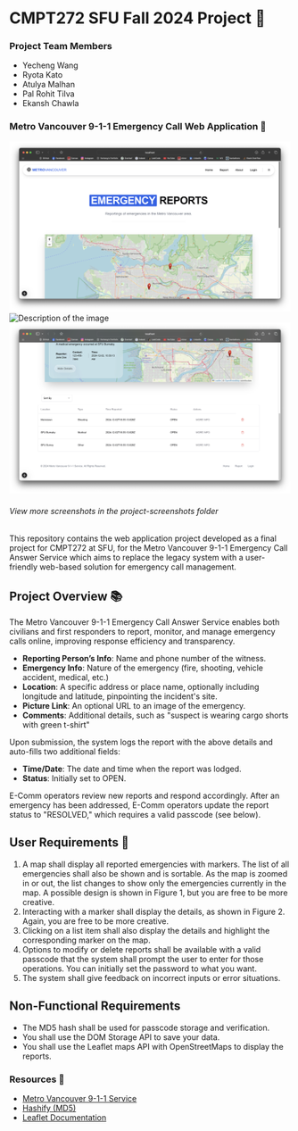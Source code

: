 # CMPT272 SFU Fall 2024 Project 🚀

### Project Team Members

- Yecheng Wang
- Ryota Kato
- Atulya Malhan
- Pal Rohit Tilva
- Ekansh Chawla

### Metro Vancouver 9-1-1 Emergency Call Web Application 🚨

![Description of the image](project-screenshots/home1.png)
![Description of the image](project-screenshots/home2.png)
![Description of the image](project-screenshots/home3.png)

###### View more screenshots in the _project-screenshots_ folder

This repository contains the web application project developed as a final project for CMPT272 at SFU, for the Metro Vancouver 9-1-1 Emergency Call Answer Service which aims to replace the legacy system with a user-friendly web-based solution for emergency call management.

## Project Overview 📚

The Metro Vancouver 9-1-1 Emergency Call Answer Service enables both civilians and first responders to report, monitor, and manage emergency calls online, improving response efficiency and transparency.

- **Reporting Person’s Info**: Name and phone number of the witness.
- **Emergency Info**: Nature of the emergency (fire, shooting, vehicle accident, medical, etc.)
- **Location**: A specific address or place name, optionally including longitude and latitude, pinpointing the incident's site.
- **Picture Link**: An optional URL to an image of the emergency.
- **Comments**: Additional details, such as "suspect is wearing cargo shorts with green t-shirt"

Upon submission, the system logs the report with the above details and auto-fills two additional fields:

- **Time/Date**: The date and time when the report was lodged.
- **Status**: Initially set to OPEN.

E-Comm operators review new reports and respond accordingly. After an emergency has been addressed, E-Comm operators update the report status to "RESOLVED," which requires a valid passcode (see below).

## User Requirements 👤

1. A map shall display all reported emergencies with markers. The list of all emergencies shall also be shown and is sortable. As the map is zoomed in or out, the list changes to show only the emergencies currently in the map. A possible design is shown in Figure 1, but you are free to be more creative.
2. Interacting with a marker shall display the details, as shown in Figure 2. Again, you are free to be more creative.
3. Clicking on a list item shall also display the details and highlight the corresponding marker on the map.
4. Options to modify or delete reports shall be available with a valid passcode that the system shall prompt the user to enter for those operations. You can initially set the password to what you want.
5. The system shall give feedback on incorrect inputs or error situations.

## Non-Functional Requirements

- The MD5 hash shall be used for passcode storage and verification.
- You shall use the DOM Storage API to save your data.
- You shall use the Leaflet maps API with OpenStreetMaps to display the reports.

### Resources 🔗

- [Metro Vancouver 9-1-1 Service](https://metrovancouver.org/services/emergency-management/9-1-1-service)
- [Hashify (MD5)](https://hashify.net/)
- [Leaflet Documentation](https://leafletjs.com/reference.html)
